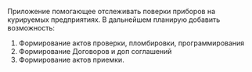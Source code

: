 Приложение помогающее отслеживать поверки приборов на курируемых предприятиях.
В дальнейшем планирую добавить возможность:
  1) Формирование актов проверки, пломбировки, программирования
  2) Формирование Договоров и доп соглашений
  3) Формирование актов приемки.
